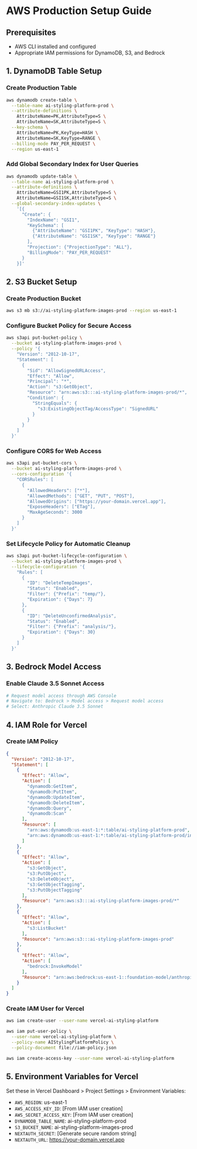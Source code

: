 # AWS Production Setup Guide

## Prerequisites
- AWS CLI installed and configured
- Appropriate IAM permissions for DynamoDB, S3, and Bedrock

## 1. DynamoDB Table Setup

### Create Production Table
```bash
aws dynamodb create-table \
  --table-name ai-styling-platform-prod \
  --attribute-definitions \
    AttributeName=PK,AttributeType=S \
    AttributeName=SK,AttributeType=S \
  --key-schema \
    AttributeName=PK,KeyType=HASH \
    AttributeName=SK,KeyType=RANGE \
  --billing-mode PAY_PER_REQUEST \
  --region us-east-1
```

### Add Global Secondary Index for User Queries
```bash
aws dynamodb update-table \
  --table-name ai-styling-platform-prod \
  --attribute-definitions \
    AttributeName=GSI1PK,AttributeType=S \
    AttributeName=GSI1SK,AttributeType=S \
  --global-secondary-index-updates \
    '[{
      "Create": {
        "IndexName": "GSI1",
        "KeySchema": [
          {"AttributeName": "GSI1PK", "KeyType": "HASH"},
          {"AttributeName": "GSI1SK", "KeyType": "RANGE"}
        ],
        "Projection": {"ProjectionType": "ALL"},
        "BillingMode": "PAY_PER_REQUEST"
      }
    }]'
```

## 2. S3 Bucket Setup

### Create Production Bucket
```bash
aws s3 mb s3://ai-styling-platform-images-prod --region us-east-1
```

### Configure Bucket Policy for Secure Access
```bash
aws s3api put-bucket-policy \
  --bucket ai-styling-platform-images-prod \
  --policy '{
    "Version": "2012-10-17",
    "Statement": [
      {
        "Sid": "AllowSignedURLAccess",
        "Effect": "Allow",
        "Principal": "*",
        "Action": "s3:GetObject",
        "Resource": "arn:aws:s3:::ai-styling-platform-images-prod/*",
        "Condition": {
          "StringEquals": {
            "s3:ExistingObjectTag/AccessType": "SignedURL"
          }
        }
      }
    ]
  }'
```

### Configure CORS for Web Access
```bash
aws s3api put-bucket-cors \
  --bucket ai-styling-platform-images-prod \
  --cors-configuration '{
    "CORSRules": [
      {
        "AllowedHeaders": ["*"],
        "AllowedMethods": ["GET", "PUT", "POST"],
        "AllowedOrigins": ["https://your-domain.vercel.app"],
        "ExposeHeaders": ["ETag"],
        "MaxAgeSeconds": 3000
      }
    ]
  }'
```

### Set Lifecycle Policy for Automatic Cleanup
```bash
aws s3api put-bucket-lifecycle-configuration \
  --bucket ai-styling-platform-images-prod \
  --lifecycle-configuration '{
    "Rules": [
      {
        "ID": "DeleteTempImages",
        "Status": "Enabled",
        "Filter": {"Prefix": "temp/"},
        "Expiration": {"Days": 7}
      },
      {
        "ID": "DeleteUnconfirmedAnalysis", 
        "Status": "Enabled",
        "Filter": {"Prefix": "analysis/"},
        "Expiration": {"Days": 30}
      }
    ]
  }'
```

## 3. Bedrock Model Access

### Enable Claude 3.5 Sonnet Access
```bash
# Request model access through AWS Console
# Navigate to: Bedrock > Model access > Request model access
# Select: Anthropic Claude 3.5 Sonnet
```

## 4. IAM Role for Vercel

### Create IAM Policy
```json
{
  "Version": "2012-10-17",
  "Statement": [
    {
      "Effect": "Allow",
      "Action": [
        "dynamodb:GetItem",
        "dynamodb:PutItem", 
        "dynamodb:UpdateItem",
        "dynamodb:DeleteItem",
        "dynamodb:Query",
        "dynamodb:Scan"
      ],
      "Resource": [
        "arn:aws:dynamodb:us-east-1:*:table/ai-styling-platform-prod",
        "arn:aws:dynamodb:us-east-1:*:table/ai-styling-platform-prod/index/*"
      ]
    },
    {
      "Effect": "Allow",
      "Action": [
        "s3:GetObject",
        "s3:PutObject",
        "s3:DeleteObject",
        "s3:GetObjectTagging",
        "s3:PutObjectTagging"
      ],
      "Resource": "arn:aws:s3:::ai-styling-platform-images-prod/*"
    },
    {
      "Effect": "Allow",
      "Action": [
        "s3:ListBucket"
      ],
      "Resource": "arn:aws:s3:::ai-styling-platform-images-prod"
    },
    {
      "Effect": "Allow",
      "Action": [
        "bedrock:InvokeModel"
      ],
      "Resource": "arn:aws:bedrock:us-east-1::foundation-model/anthropic.claude-3-5-sonnet-20241022-v2:0"
    }
  ]
}
```

### Create IAM User for Vercel
```bash
aws iam create-user --user-name vercel-ai-styling-platform

aws iam put-user-policy \
  --user-name vercel-ai-styling-platform \
  --policy-name AIStylingPlatformPolicy \
  --policy-document file://iam-policy.json

aws iam create-access-key --user-name vercel-ai-styling-platform
```

## 5. Environment Variables for Vercel

Set these in Vercel Dashboard > Project Settings > Environment Variables:

- `AWS_REGION`: us-east-1
- `AWS_ACCESS_KEY_ID`: [From IAM user creation]
- `AWS_SECRET_ACCESS_KEY`: [From IAM user creation]
- `DYNAMODB_TABLE_NAME`: ai-styling-platform-prod
- `S3_BUCKET_NAME`: ai-styling-platform-images-prod
- `NEXTAUTH_SECRET`: [Generate secure random string]
- `NEXTAUTH_URL`: https://your-domain.vercel.app